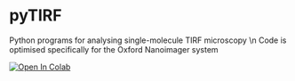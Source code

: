 # pyTIRF
Python programs for analysing single-molecule TIRF microscopy \n
Code is optimised specifically for the Oxford Nanoimager system

<a href="https://colab.research.google.com/github/charbj/pyTIRF/blob/main/TIRF_analysis.ipynb">
  <img src="https://colab.research.google.com/assets/colab-badge.svg" alt="Open In Colab"/>
</a>
